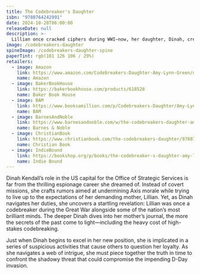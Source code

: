 ```yaml
---
title: The Codebreaker's Daughter
isbn: "9780764242991"
date: 2024-10-28T06:00:00
releaseDate: null
description: >-
  Lillian once cracked ciphers during WWI—now, her daughter, Dinah, creates Allied rumors and propaganda for the WWII OSS. Though Lillian is hesitant to return to wartime work, she is drawn to Washington, DC, by an old friend. As a web of intrigue grows ever wider, mother and daughter must confront secrets in DC before the impending D-Day is compromised.
image: /codebreakers-daughter
spineImage: /codebreakers-daughter-spine
paperTint: rgb(181 126 106 / 29%)
retailers:
  - image: Amazon
    link: https://www.amazon.com/Codebreakers-Daughter-Amy-Lynn-Green/dp/0764242997
    name: Amazon
  - image: BakerBookHouse
    link: https://bakerbookhouse.com/products/618528
    name: Baker Book House
  - image: BAM
    link: https://www.booksamillion.com/p/Codebreakers-Daughter/Amy-Lynn-Green/9780764242991
    name: BAM
  - image: BarnesAndNoble
    link: https://www.barnesandnoble.com/w/the-codebreakers-daughter-amy-lynn-green/1146440630
    name: Barnes & Noble
  - image: ChristianBook
    link: https://www.christianbook.com/the-codebreakers-daughter/9780764242991/pd/242992
    name: Christian Book
  - image: IndieBound
    link: https://bookshop.org/p/books/the-codebreaker-s-daughter-amy-lynn-green/21969192
    name: Indie Bound
---
```


Dinah Kendall’s role in the US capital for the Office of Strategic Services is far from the thrilling espionage career she dreamed of. Instead of covert missions, she crafts rumors aimed at undermining Axis morale while trying to live up to the expectations of her demanding mother, Lillian. Yet, as Dinah navigates her duties, she uncovers a startling revelation: Lillian was once a codebreaker during the Great War alongside some of the nation’s most brilliant minds. The deeper Dinah dives into her mother’s journal, the more the secrets of the past come to light—including the heavy cost of high-stakes codebreaking.

Just when Dinah begins to excel in her new position, she is implicated in a series of suspicious activities that cause others to question her loyalty. As she navigates a web of intrigue, she must piece together the truth in time to confront the shadowy threat that could compromise the impending D-Day invasion.
